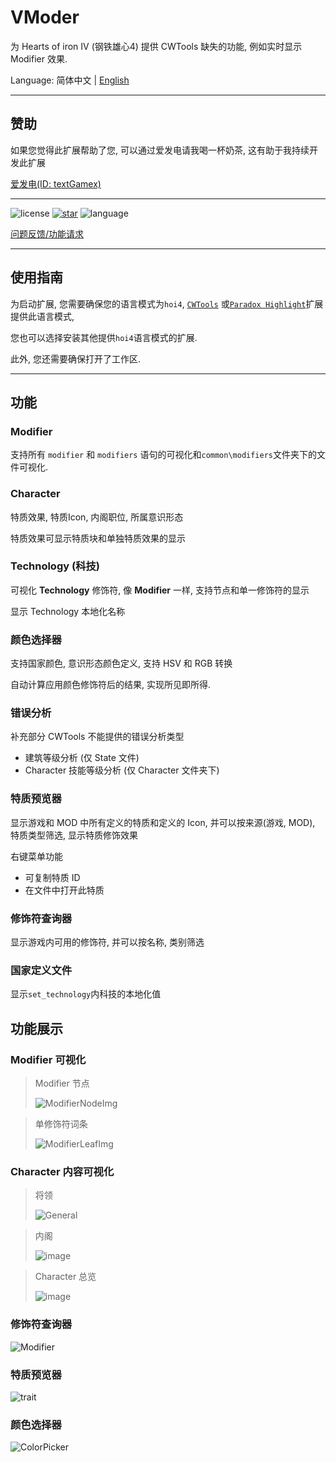 # VModer

为 Hearts of iron IV (钢铁雄心4) 提供 CWTools 缺失的功能, 例如实时显示 Modifier 效果.

Language: 简体中文 | [English](https://github.com/textGamex/VModer/blob/main/README.md)

---

## 赞助

如果您觉得此扩展帮助了您, 可以通过爱发电请我喝一杯奶茶, 这有助于我持续开发此扩展

[爱发电(ID: textGamex)](https://afdian.com/a/textGamex)

---

![license](https://img.shields.io/github/license/textGamex/Vmoder?style=for-the-badge&color=blue)
[![star](https://img.shields.io/github/stars/textGamex/vmoder?style=for-the-badge)](https://github.com/textGamex/VModer)
![language](https://img.shields.io/badge/Language-CSharp-blue?style=for-the-badge)

[问题反馈/功能请求](https://github.com/textGamex/VModer/issues/new)

---

## 使用指南

为启动扩展, 您需要确保您的语言模式为`hoi4`, [`CWTools`](https://marketplace.visualstudio.com/items?itemName=tboby.cwtools-vscode)
或[`Paradox Highlight`](https://marketplace.visualstudio.com/items?itemName=dragon-archer.paradox-highlight)扩展提供此语言模式,

您也可以选择安装其他提供`hoi4`语言模式的扩展.

此外, 您还需要确保打开了工作区.

---

## 功能

### Modifier

支持所有 `modifier` 和 `modifiers` 语句的可视化和`common\modifiers`文件夹下的文件可视化.

### Character

特质效果, 特质Icon, 内阁职位, 所属意识形态

特质效果可显示特质块和单独特质效果的显示

### Technology (科技)

可视化 **Technology** 修饰符, 像 **Modifier** 一样, 支持节点和单一修饰符的显示

显示 Technology 本地化名称

### 颜色选择器

支持国家颜色, 意识形态颜色定义, 支持 HSV 和 RGB 转换

自动计算应用颜色修饰符后的结果, 实现所见即所得.

### 错误分析

补充部分 CWTools 不能提供的错误分析类型

- 建筑等级分析 (仅 State 文件)
- Character 技能等级分析 (仅 Character 文件夹下)

### 特质预览器

显示游戏和 MOD 中所有定义的特质和定义的 Icon, 并可以按来源(游戏, MOD), 特质类型筛选, 显示特质修饰效果

右键菜单功能

- 可复制特质 ID
- 在文件中打开此特质

### 修饰符查询器

显示游戏内可用的修饰符, 并可以按名称, 类别筛选


### 国家定义文件

显示`set_technology`内科技的本地化值

## 功能展示

### Modifier 可视化

> Modifier 节点
>
>![ModifierNodeImg](https://www.helloimg.com/i/2025/01/18/678a838fd83d0.png)

>单修饰符词条
>
>![ModifierLeafImg](https://www.helloimg.com/i/2025/01/18/678a838fdb9e0.png)

### Character 内容可视化

>将领
>
>![General](https://www.helloimg.com/i/2025/01/18/678a83903e74b.png)

>内阁
>
>![image](https://www.helloimg.com/i/2025/01/18/678a8390052ea.png)

> Character 总览
>
>![image](https://www.helloimg.com/i/2025/01/18/678a83910610a.png)

### 修饰符查询器

![Modifier](https://free4.yunpng.top/2025/04/14/67fd22b807f94.png)

### 特质预览器

![trait](https://www.helloimg.com/i/2025/03/12/67d18f36cdfaf.png)

### 颜色选择器

![ColorPicker](https://www.helloimg.com/i/2025/01/18/678b34fe8e854.png)
